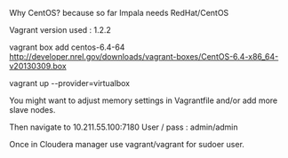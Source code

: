 Why CentOS? because so far Impala needs RedHat/CentOS

Vagrant version used : 1.2.2

vagrant box add centos-6.4-64 http://developer.nrel.gov/downloads/vagrant-boxes/CentOS-6.4-x86_64-v20130309.box

vagrant up --provider=virtualbox

You might want to adjust memory settings in Vagrantfile and/or add more slave nodes.

Then navigate to 10.211.55.100:7180
User / pass : admin/admin

Once in Cloudera manager use vagrant/vagrant for sudoer user.

